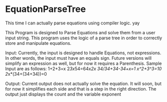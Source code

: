 EquationParseTree
=================

This time I can actually parse equations using compiler logic.  yay

This Program is designed to Parse Equations and solve them from a user input string.  This program uses the logic of a
parse tree in order to correctly store and manipulate equations.

Input:
    Currently, the input is designed to handle Equations, not expressions.  In other words, the input must have an
    equals sign.  Future versions will simplify an expression as well, but for now it requires a Parenthesis.
    Sample Input are as follows:  1+2+3=x   2*3x*54=64x*2x  34/34+34-34+x=1 x^2+3^3=10  2*x*(34+(34+34))=0

Output:
    Current output does not actually solve the equation.  It will soon, but for now it simplifies each side and that
    is a step in the right direction.  The output just displays the count and the variable exponent
